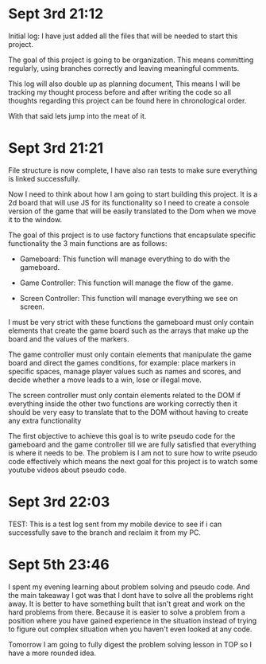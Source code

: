 # Sept 3rd 21:12

Initial log: I have just added all the files that will be needed to start this project.

The goal of this project is going to be organization. This means committing regularly, using branches correctly and leaving meaningful comments.

This log will also double up as planning document, This means I will be tracking my thought process before and after writing the code so all thoughts regarding this project can be found here in chronological order.

With that said lets jump into the meat of it.

# Sept 3rd 21:21

File structure is now complete, I have also ran tests to make sure everything is linked successfully.

Now I need to think about how I am going to start building this project. It is a 2d board that will use JS for its functionality so I need to create a console version of the game that will be easily translated to the Dom when we move it to the window.

The goal of this project is to use factory functions that encapsulate specific functionality the 3 main functions are as follows:

- Gameboard: This function will manage everything to do with the gameboard.

- Game Controller: This function will manage the flow of the game. 

- Screen Controller: This function will manage everything we see on screen.

I must be very strict with these functions the gameboard must only contain elements that create the game board such as the arrays that make up the board and the values of the markers.

The game controller must only contain elements that manipulate the game board and direct the games conditions, for example: place markers in specific spaces, manage player values such as names and scores, and decide whether a move leads to a win, lose or illegal move.

The screen controller must only contain elements related to the DOM if everything inside the other two functions are working correctly then it should be very easy to translate that to the DOM without having to create any extra functionality

The first objective to achieve this goal is to write pseudo code for the gameboard and the game controller till we are fully satisfied that everything is where it needs to be. The problem is I am not to sure how to write pseudo code effectively which means the next goal for this project is to watch some youtube videos about pseudo code.

# Sept 3rd 22:03

TEST: This is a test log sent from my mobile device to see if i can successfully save to the branch and reclaim it from my PC.

# Sept 5th 23:46

I spent my evening learning about problem solving and pseudo code. And the main takeaway I got was that I dont have to solve all the problems right away. It is better to have something built that isn't great and work on the hard problems from there. Because it is easier to solve a problem from a position where you have gained experience in the situation instead of trying to figure out complex situation when you haven't even looked at any code.

Tomorrow I am going to fully digest the problem solving lesson in TOP so I have a more rounded idea. 
